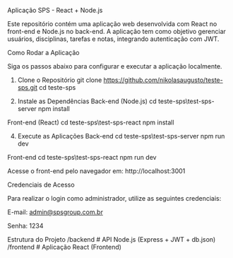 Aplicação SPS - React + Node.js

Este repositório contém uma aplicação web desenvolvida com React no front-end e Node.js no back-end. A aplicação tem como objetivo gerenciar usuários, disciplinas, tarefas e notas, integrando autenticação com JWT.

 Como Rodar a Aplicação

Siga os passos abaixo para configurar e executar a aplicação localmente.

1. Clone o Repositório
git clone https://github.com/nikolasaugusto/teste-sps.git
cd teste-sps

2. Instale as Dependências
Back-end (Node.js)
cd teste-sps\test-sps-server
npm install

Front-end (React)
cd teste-sps\test-sps-react
npm install

4. Execute as Aplicações
Back-end
cd teste-sps\test-sps-server
npm run dev

Front-end
cd teste-sps\test-sps-react
npm run dev


Acesse o front-end pelo navegador em:
http://localhost:3001

 Credenciais de Acesso

Para realizar o login como administrador, utilize as seguintes credenciais:

E-mail: admin@spsgroup.com.br

Senha: 1234

Estrutura do Projeto
/backend     # API Node.js (Express + JWT + db.json)
/frontend    # Aplicação React (Frontend)

